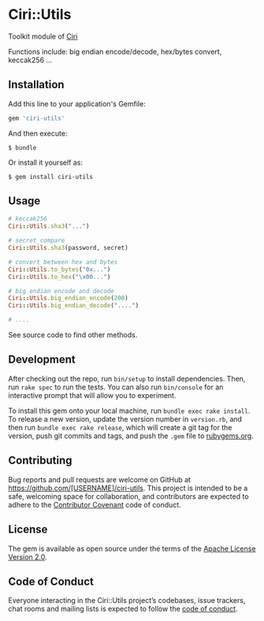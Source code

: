 # Ciri::Utils

Toolkit module of [Ciri](https://github.com/ciri-ethereum/ciri)

Functions include: big endian encode/decode, hex/bytes convert, keccak256 ...

## Installation

Add this line to your application's Gemfile:

```ruby
gem 'ciri-utils'
```

And then execute:

    $ bundle

Or install it yourself as:

    $ gem install ciri-utils

## Usage

``` ruby
# keccak256
Ciri::Utils.sha3("...")

# secret_compare
Ciri::Utils.sha3(password, secret)

# convert between hex and bytes
Ciri::Utils.to_bytes("0x...")
Ciri::Utils.to_hex("\x00...")

# big endian encode and decode
Ciri::Utils.big_endian_encode(200)
Ciri::Utils.big_endian_decode("....")

# ....
```

See source code to find other methods.

## Development

After checking out the repo, run `bin/setup` to install dependencies. Then, run `rake spec` to run the tests. You can also run `bin/console` for an interactive prompt that will allow you to experiment.

To install this gem onto your local machine, run `bundle exec rake install`. To release a new version, update the version number in `version.rb`, and then run `bundle exec rake release`, which will create a git tag for the version, push git commits and tags, and push the `.gem` file to [rubygems.org](https://rubygems.org).

## Contributing

Bug reports and pull requests are welcome on GitHub at https://github.com/[USERNAME]/ciri-utils. This project is intended to be a safe, welcoming space for collaboration, and contributors are expected to adhere to the [Contributor Covenant](http://contributor-covenant.org) code of conduct.

## License

The gem is available as open source under the terms of the [Apache License Version 2.0](http://www.apache.org/licenses/).

## Code of Conduct

Everyone interacting in the Ciri::Utils project’s codebases, issue trackers, chat rooms and mailing lists is expected to follow the [code of conduct](https://github.com/[USERNAME]/ciri-utils/blob/master/CODE_OF_CONDUCT.md).
